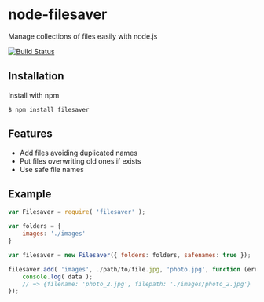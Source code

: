 node-filesaver
==============

Manage collections of files easily with node.js

[![Build Status](https://travis-ci.org/jacoborus/node-filesaver.svg?branch=master)](https://travis-ci.org/jacoborus/node-filesaver)


## Installation

Install with npm
```
$ npm install filesaver
```


## Features

- Add files avoiding duplicated names
- Put files overwriting old ones if exists
- Use safe file names

## Example

```js
var Filesaver = require( 'filesaver' );

var folders = {
	images: './images'
}

var filesaver = new Filesaver({ folders: folders, safenames: true });

filesaver.add( 'images', ./path/to/file.jpg, 'photo.jpg', function (err, data) {
    console.log( data );
    // => {filename: 'photo_2.jpg', filepath: './images/photo_2.jpg'}
});
```

